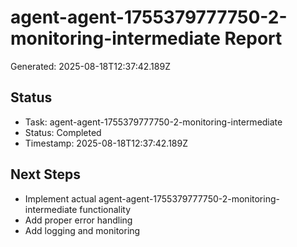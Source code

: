 # agent-agent-1755379777750-2-monitoring-intermediate Report

Generated: 2025-08-18T12:37:42.189Z

## Status
- Task: agent-agent-1755379777750-2-monitoring-intermediate
- Status: Completed
- Timestamp: 2025-08-18T12:37:42.189Z

## Next Steps
- Implement actual agent-agent-1755379777750-2-monitoring-intermediate functionality
- Add proper error handling
- Add logging and monitoring
